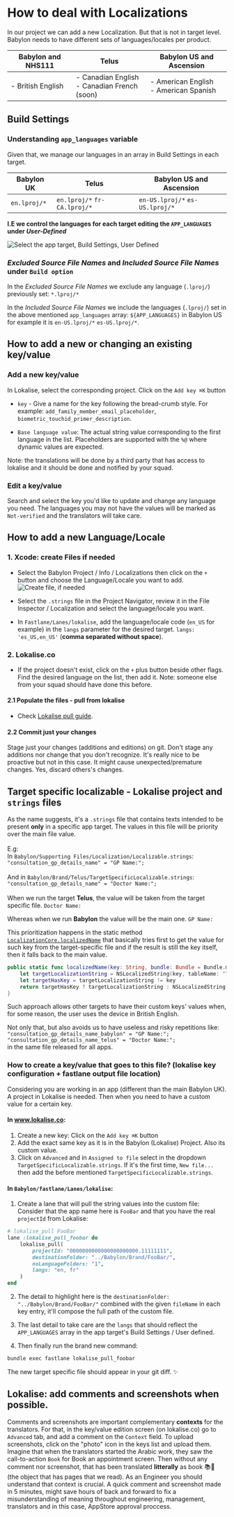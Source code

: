 # How to deal with Localizations

In our project we can add a new Localization. But that is not in target level. Babylon needs to have different sets of languages/locales per product.

| Babylon and NHS111 | Telus | Babylon US and Ascension |
|--------|--------|--------|
| - British English | - Canadian English<br>- Canadian French (soon) | - American English<br>- American Spanish |

## Build Settings
### Understanding `app_languages` variable
Given that, we manage our languages in an array in Build Settings in each target.

| Babylon UK |  Telus | Babylon US and Ascension |
|--------|--------|--------|
| `en.lproj/*` | `en.lproj/*` `fr-CA.lproj/*` | `en-US.lproj/*` `es-US.lproj/*` |

**I.E we control the languages for each target editing the `APP_LANGUAGES` under _User-Defined_**

![Select the app target, Build Settings, User Defined](Assets/Localizations-appLanguages-buildSettings-userDefined.png)

### _Excluded Source File Names_ and _Included Source File Names_ under `Build option`
In the _Excluded Source File Names_ we exclude any language (`.lproj/`) previously set:
`*.lproj/*` 

In the _Included Source File Names_ we include the languages (`.lproj/`) set in the above mentioned `app_languages` array:
`${APP_LANGUAGES}` in Babylon US for example it is `en-US.lproj/*` `es-US.lproj/*`.

## How to add a new or changing an existing key/value
### Add a new key/value
In Lokalise, select the corresponding project. 
Click on the `Add key ⌘K` button
- `key` - Give a name for the key following the bread-crumb style. For example: `add_family_member_email_placeholder`, `biometric_touchid_primer_description`.
    
- `Base language value`: The actual string value corresponding to the first language in the list. Placeholders are supported with the `%@` where dynamic values are expected. 

Note: the translations will be done by a third party that has access to lokalise and it should be done and notified by your squad.

### Edit a key/value
Search and select the key you'd like to update and change any language you need. The languages you may not have the values will be marked as `Not-verified` and the translators will take care.

## How to add a new Language/Locale

### 1. Xcode: create Files if needed
- Select the Babylon Project / Info / Localizations then click on the `+` button and choose the Language/Locale you want to add.
![Create file, if needed](Assets/Localizations-createFile.png)

- Select the `.strings` file in the Project Navigator, review it in the File Inspector / Localization and select the language/locale you want.
- In `Fastlane/Lanes/lokalise`, add the language/locale code (`en_US` for example) in the `langs` parameter for the desired target. `langs: 'es_US,en_US'` (**comma separated without space**). 

### 2. Lokalise.co
- If the project doesn't exist, click on the `+` plus button beside other flags. Find the desired language on the list, then add it.
Note: someone else from your squad should have done this before.

#### 2.1 Populate the files - pull from lokalise
- Check [Lokalise pull guide](https://github.com/Babylonpartners/ios-playbook/blob/master/Cookbook/Technical-Documents/Lokalise.md).

#### 2.2 Commit just your changes
Stage just your changes (additions and editions) on git. Don't stage any additions nor change that you don't recognize. It's really nice to be proactive but not in this case. It might cause unexpected/premature changes. Yes, discard others's changes.

## Target specific localizable - Lokalise project and `strings` files

As the name suggests, it's a `.strings` file that contains texts intended to be present **only** in a specific app target.
The values in this file will be priority over the main file value.
<br><br>
E.g: <br>
In `Babylon/Supporting Files/Localization/Localizable.strings`:<br>
```"consultation_gp_details_name" = "GP Name:";```<br>
<br>
And in `Babylon/Brand/Telus/TargetSpecificLocalizable.strings`:<br>
```"consultation_gp_details_name" = "Doctor Name:";```<br>
<br>
When we run the target **Telus**, the value will be taken from the target specific file.
`Doctor Name:`

Whereas when we run **Babylon** the value will be the main one. 
`GP Name:`

This prioritization happens in the static method [`LocalizationCore.localizedName`](https://github.com/Babylonpartners/babylon-ios/blob/develop/SDK/BabylonCore/BabylonCore/Utilities/LocalizationCore.swift#L14) that basically tries first to get the value for such key from the target-specific file and if the result is still the key itself, then it falls back to the main value. 

```swift
public static func localizedName(key: String, bundle: Bundle = Bundle.main) -> String {
    let targetLocalizationString = NSLocalizedString(key, tableName: "TargetSpecificLocalizable", comment: "")
    let targetHasKey = targetLocalizationString != key
    return targetHasKey ? targetLocalizationString : NSLocalizedString(key, bundle: bundle, comment: "")
}
```

Such approach allows other targets to have their custom keys' values when, for some reason, the user uses the device in British English.

Not only that, but also avoids us to have useless and risky repetitions like:<br>
```"consultation_gp_details_name_babylon" = "GP Name:";```<br>
```"consultation_gp_details_name_telus" = "Doctor Name:";```<br>
in the same file released for all apps. 

### How to create a key/value that goes to this file? (lokalise key configuration + fastlane output file location)
Considering you are working in an app (different than the main Babylon UK). A project in Lokalise is needed. Then when you need to have a custom value for a certain key. 

#### In www.lokalise.co:

1. Create a new key: Click on the `Add key ⌘K` button
2. Add the exact same key as it is in the Babylon (Lokalise) Project. Also its custom value.
3. Click on `Advanced` and in `Assigned to file` select in the dropdown `TargetSpecificLocalizable.strings`. If it's the first time, `New file...` then add the before mentioned `TargetSpecificLocalizable.strings`.

#### In `Babylon/fastlane/Lanes/lokalise`:
1. Create a lane that will pull the string values into the custom file:
Consider that the app name here is `FooBar` and that you have the real `projectId` from Lokalise:
```ruby
# lokalise_pull FooBar
lane :lokalise_pull_foobar do
	lokalise_pull(
		projectId: "0000000000000000000000.11111111", 
		destinationFolder: "../Babylon/Brand/FooBar/",	
		noLanguageFolders: "1", 
		langs: "en, fr"
	)
end
```
2. The detail to highlight here is the `destinationFolder: "../Babylon/Brand/FooBar/"` combined with the given `fileName` in each key entry, it'll compose the full path of the custom file. 

3. The last detail to take care are the `langs` that should reflect the `APP_LANGUAGES` array in the app target's Build Settings / User defined. 

4. Then finally run the brand new command: 
```sh
bundle exec fastlane lokalise_pull_foobar
```
The new target specific file should appear in your git diff. ✨

## Lokalise: add comments and screenshots when possible.
Comments and screenshots are important complementary **contexts** for the translators. For that, in the key/value edition screen (on lokalise.co) go to `Advanced` tab, and add a comment on the `Context` field. To upload screenshots, click on the "photo" icon in the keys list and upload them. 
Imagine that when the translators started the Arabic work, they saw the call-to-action `Book` for Book an appointment screen. Then without any comment nor screenshot, that has been translated **litterally** as book 📚📖 (the object that has pages that we read). As an Engineer you should understand that context is crucial. A quick comment and screenshot made in 5 minutes, might save hours of back and forward to fix a misunderstanding of meaning throughout engineering, management, translators and in this case, AppStore approval proccess. 

